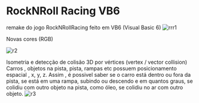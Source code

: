 # RockNRoll Racing VB6 
remake do jogo RockNRollRacing feito em VB6 (Visual Basic 6)
![rrr1](https://user-images.githubusercontent.com/25087767/226215653-15a9a186-e5d7-42fe-ad29-3946769a712d.png)

Novas cores (RGB)


![r2](https://user-images.githubusercontent.com/25087767/226216089-310ae567-6897-4540-8bc7-74508662c744.png)



Isometria e detecção de colisão 3D por vértices (vertex / vector collision)
Carros , objetos na pista, pista, rampas etc possuem posicionamento espacial , x, y, z. Assim , é possivel saber se o carro está dentro ou fora da pista, se está em uma rampa, subindo ou descendo e em quantos graus, se colidiu com outro objeto na pista, como óleo, se colidiu no ar com outro objeto.
![r3](https://user-images.githubusercontent.com/25087767/226217416-2921f6db-349d-48cd-88ab-f330a781fc03.png)
